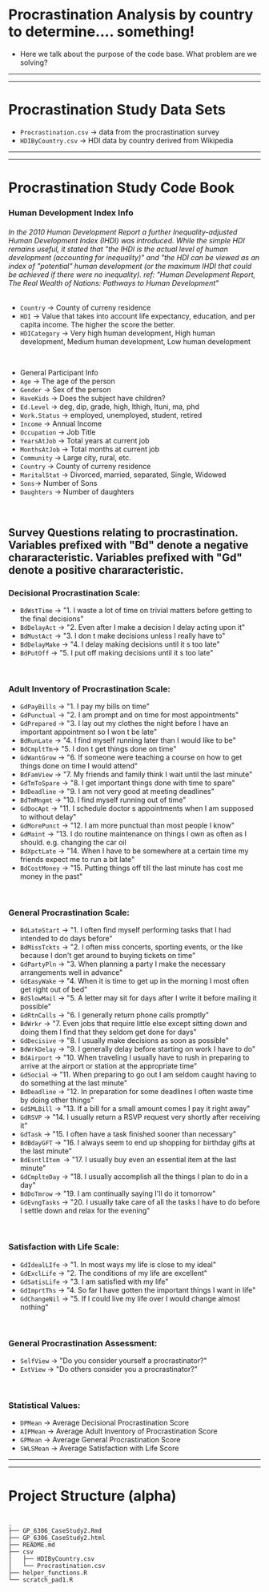 # Procrastination Analysis by country to determine.... something!
  + Here we talk about the purpose of the code base.  What problem are we solving?
---
---
# Procrastination Study Data Sets

  + <code>Procrastination.csv</code> -> data from the procrastination survey
  + <code>HDIByCountry.csv</code> -> HDI data by country derived from Wikipedia

---
---
# Procrastination Study Code Book

### Human Development Index Info 
###### In the 2010 Human Development Report a further Inequality-adjusted Human Development Index (IHDI) was introduced. While the simple HDI remains useful, it stated that "the IHDI is the actual level of human development (accounting for inequality)" and "the HDI can be viewed as an index of "potential" human development (or the maximum IHDI that could be achieved if there were no inequality).  ref: "Human Development Report, The Real Wealth of Nations: Pathways to Human Development"
  + <code>Country</code> -> County of curreny residence
  + <code>HDI</code> -> Value that takes into account life expectancy, education, and per capita income.  The higher the score the better.
  + <code>HDICategory</code> -> Very high human development, High human development, Medium human development, Low human development

<br>

  + General Participant Info
  + <code>Age</code> -> The age of the person 
  + <code>Gender</code> -> Sex of the person
  + <code>HaveKids</code> -> Does the subject have children?
  + <code>Ed.Level</code> -> deg, dip, grade, high, lthigh, ltuni, ma, phd
  + <code>Work.Status</code> -> employed, unemployed, student, retired
  + <code>Income</code> -> Annual Income
  + <code>Occupation</code> -> Job Title
  + <code>YearsAtJob</code> -> Total years at current job
  + <code>MonthsAtJob</code> -> Total months at current job
  + <code>Community</code> -> Large city, rural, etc.
  + <code>Country</code> -> County of curreny residence
  + <code>MaritalStat</code> -> Divorced, married, separated, Single, Widowed
  + <code>Sons</code>-> Number of Sons
  + <code>Daughters</code> -> Number of daughters

<br>

## Survey Questions relating to procrastination.  Variables prefixed with "Bd" denote a negative chararacteristic.  Variables prefixed with "Gd" denote a positive chararacteristic.

### Decisional Procrastination Scale:
  + <code>BdWstTime</code> -> "1. I waste a lot of time on trivial matters before getting to the final decisions"
  + <code>BdDelayAct</code> ->  "2. Even after I make a decision I delay acting upon it"
  + <code>BdMustAct</code> -> "3. I don t make decisions unless I really have to"
  + <code>BdDelayMake</code> -> "4. I delay making decisions until it s too late"
  + <code>BdPutOff</code> -> "5. I put off making decisions until it s too late"

<br>

### Adult Inventory of Procrastination Scale:
  + <code>GdPayBills</code> -> "1. I pay my bills on time"
  + <code>GdPunctual</code> -> "2. I am prompt and on time for most appointments"
  + <code>GdPrepared</code> -> "3. I lay out my clothes the night before I have an important appointment  so I won t be late"
  + <code>BdRunLate</code> -> "4. I find myself running later than I would like to be"
  + <code>BdCmpltTm</code>-> "5. I don t get things done on time"
  + <code>GdWantGrow</code> -> "6. If someone were teaching a course on how to get things done on time  I would attend"
  + <code>BdFamView</code> -> "7. My friends and family think I wait until the last minute"
  + <code>GdTmToSpare</code> -> "8. I get important things done with time to spare"
  + <code>BdDeadline</code> -> "9. I am not very good at meeting deadlines"
  + <code>BdTmMngmt</code> -> "10. I find myself running out of time"
  + <code>GdDocApt</code> -> "11. I schedule doctor s appointments when I am supposed to without delay"
  + <code>GdMorePunct</code> -> "12. I am more punctual than most people I know"
  + <code>GdMaint</code> -> "13. I do routine maintenance on things I own as often as I should. e.g. changing the car oil  
  + <code>BdXpctLate</code> -> "14. When I have to be somewhere at a certain time my friends expect me to run a bit late"
  + <code>BdCostMoney</code> -> "15. Putting things off till the last minute has cost me money in the past"

<br>

### General Procrastination Scale:
  + <code>BdLateStart</code> -> "1. I often find myself performing tasks that I had intended to do days before"
  + <code>BdMissTckts</code> -> "2. I often miss concerts, sporting events, or the like because I don't get around to buying tickets on time"
  + <code>GdPartyPln</code> -> "3. When planning a party  I make the necessary arrangements well in advance"
  + <code>GdEasyWake</code> -> "4. When it is time to get up in the morning I most often get right out of bed"
  + <code>BdSlowMail</code> -> "5. A letter may sit for days after I write it before mailing it possible"
  + <code>GdRtnCalls</code> -> "6. I generally return phone calls promptly"
  + <code>BdWrkr</code> -> "7. Even jobs that require little else except sitting down and doing them  I find that they seldom get done for days"
  + <code>GdDecisive</code> -> "8. I usually make decisions as soon as possible"
  + <code>BdWrkDelay</code> -> "9. I generally delay before starting on work I have to do"
  + <code>BdAirport</code> -> "10. When traveling  I usually have to rush in preparing to arrive at the airport or station at the appropriate time"
  + <code>GdSocial</code> -> "11. When preparing to go out I am seldom caught having to do something at the last minute"
  + <code>BdDeadline</code> -> "12. In preparation for some deadlines  I often waste time by doing other things"
  + <code>GdSMLBill</code> -> "13. If a bill for a small amount comes I pay it right away"
  + <code>GdRSVP</code> -> "14. I usually return a  RSVP  request very shortly after receiving it"
  + <code>GdTask</code> -> "15. I often have a task finished sooner than necessary"
  + <code>BdBdayGFT</code> -> "16. I always seem to end up shopping for birthday gifts at the last minute"
  + <code>BdEsntlItem </code>-> "17. I usually buy even an essential item at the last minute"
  + <code>GdCmplteDay</code> -> "18. I usually accomplish all the things I plan to do in a day"
  + <code>BdDoTmrow</code> -> "19. I am continually saying I'll do it tomorrow"
  + <code>GdEvngTasks</code> -> "20. I usually take care of all the tasks I have to do before I settle down and relax for the evening"

<br>

### Satisfaction with Life Scale:
  + <code>GdIdealLIfe</code> -> "1. In most ways my life is close to my ideal"
  + <code>GdExclLife</code> -> "2. The conditions of my life are excellent"
  + <code>GdSatisLife</code> -> "3. I am satisfied with my life"
  + <code>GdImprtThs</code> -> "4. So far I have gotten the important things I want in life"
  + <code>GdChangeNil</code> -> "5. If I could live my life over I would change almost nothing"

<br>

### General Procrastination Assessment:
  + <code>SelfView</code> -> "Do you consider yourself a procrastinator?"
  + <code>ExtView</code> -> "Do others consider you a procrastinator?"

<br>

### Statistical Values:  
  + <code>DPMean</code> -> Average Decisional Procrastination Score
  + <code>AIPMean</code> -> Average Adult Inventory of Procrastination Score
  + <code>GPMean</code> -> Average General Procrastination Score
  + <code>SWLSMean</code> -> Average Satisfaction with Life Score

---
---
# Project Structure (alpha)
<code>
.
├── GP_6306_CaseStudy2.Rmd
├── GP_6306_CaseStudy2.html
├── README.md
├── csv
│   ├── HDIByCountry.csv
│   └── Procrastination.csv
├── helper_functions.R
└── scratch_pad1.R
</code>

